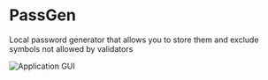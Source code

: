 # PassGen

Local password generator that allows you to store them and exclude symbols not allowed by validators

![Application GUI](https://github.com/edgus1/PassGen/resources/app.png)
